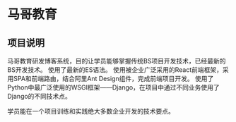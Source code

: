 # 马哥教育
## 项目说明
马哥教育研发博客系统，目的让学员能够掌握传统BS项目开发技术，已经最新的BS开发技术。
使用了最新的ES语法。
使用被企业广泛采用的React前端框架，采用SPA和前端路由，结合阿里Ant Design组件，完成前端项目开发。
使用了Python中最广泛使用的WSGI框架——Django，在项目中通过不同业务使用了Django的不同技术点。

学员能在一个项目训练和实践绝大多数企业开发的技术要点。
